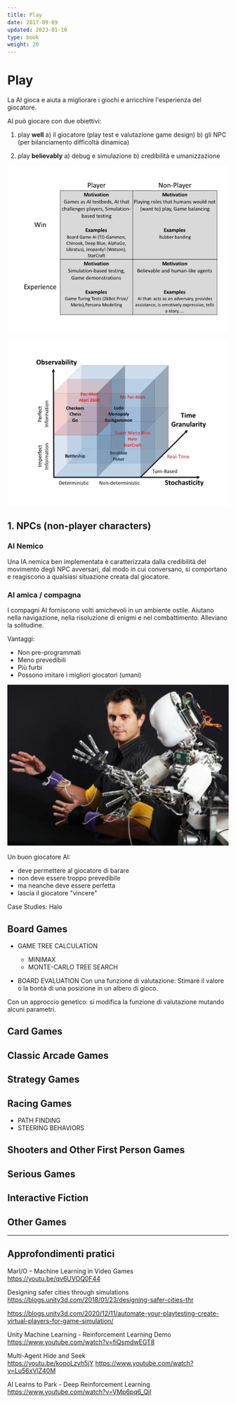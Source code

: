 ```yaml
---
title: Play
date: 2017-09-09
updated: 2023-01-10
type: book
weight: 20
---
```

# Play

La AI gioca e aiuta a migliorare i giochi e arricchire l'esperienza del giocatore.

AI può giocare con due obiettivi:
1. play **well** 
	a) il giocatore (play test e valutazione game design)
	b) gli NPC (per bilanciamento difficoltà dinamica)

2. play **believably**
	a) debug e simulazione
	b) credibilità e umanizzazione

![](img/ai.playfor.webp)

![](img/ai.game_characteristics.webp)

##  1. NPCs (non-player characters)

### AI Nemico
Una IA nemica ben implementata è caratterizzata dalla credibilità del movimento degli NPC avversari, dal modo in cui conversano, si comportano e reagiscono a qualsiasi situazione creata dal giocatore.

### AI amica / compagna
I compagni AI forniscono volti amichevoli in un ambiente ostile. Aiutano nella navigazione, nella risoluzione di enigmi e nel combattimento. Alleviano la solitudine.



Vantaggi:
- Non pre-programmati
- Meno prevedibili
- Più furbi
- Possono imitare i migliori giocatori (umani)

![](../../talk/img/ml-imitation.webp)

Un buon giocatore AI:

- deve permettere al giocatore di barare
- non deve essere troppo prevedibile
- ma neanche deve essere perfetta
- lascia il giocatore "vincere"

Case Studies: Halo

## Board Games
- GAME TREE CALCULATION
	- MINIMAX
	- MONTE-CARLO TREE SEARCH

- BOARD EVALUATION
Con una funzione di valutazione:
Stimare il valore o la bontà di una posizione in un albero di gioco.

Con un approccio genetico:
si modifica la funzione di valutazione mutando alcuni parametri.

## Card Games

## Classic Arcade Games

## Strategy Games

## Racing Games
- PATH FINDING
- STEERING BEHAVIORS


## Shooters and Other First Person Games

## Serious Games

## Interactive Fiction

## Other Games

---

## Approfondimenti pratici

MarI/O – Machine Learning in Video Games  
<https://youtu.be/qv6UVOQ0F44>

Designing safer cities through simulations  
<https://blogs.unity3d.com/2018/01/23/designing-safer-cities-thr>

<https://blogs.unity3d.com/2020/12/11/automate-your-playtesting-create-virtual-players-for-game-simulation/>

Unity Machine Learning - Reinforcement Learning Demo  
<https://www.youtube.com/watch?v=fiQsmdwEGT8>

Multi-Agent Hide and Seek  
<https://youtu.be/kopoLzvh5jY>
<https://www.youtube.com/watch?v=Lu56xVlZ40M>

AI Learns to Park - Deep Reinforcement Learning  
<https://www.youtube.com/watch?v=VMp6pq6_QjI>

